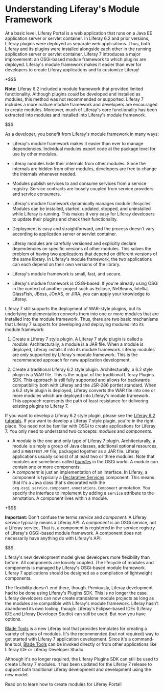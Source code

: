 # Understanding Liferay's Module Framework [](id=understanding-liferays-module-framework)

At a basic level, Liferay Portal is a web application that runs on a Java EE
application server or servlet container. In Liferay 6.2 and prior versions,
Liferay plugins were deployed as separate web applications. Thus, both Liferay
and its plugins were installed alongside each other in the running application
server or servlet container. Liferay 7 introduces a major improvement: an
OSGi-based module framework to which plugins are deployed. Liferay's module
framework makes it easier than ever for developers to create Liferay
applications and to customize Liferay!

+$$$

**Note:** Liferay 6.2 included a module framework that provided limited
functionality. Although plugins *could* be developed and installed as modules,
this method was not recommended or supported. Liferay 7 includes a more mature
module framework and developers are encouraged to create modules. Moreover, much
of Liferay's core functionality has been extracted into modules and installed
into Liferay's module framework.

$$$

As a developer, you benefit from Liferay's module framework in many ways:

- Liferay's module framework makes it easier than ever to manage dependencies.
  Individual modules export code at the package level for use by other modules.

- Liferay modules hide their internals from other modules. Since the internals
  are hidden from other modules, developers are free to change the internals
  whenever needed.

- Modules publish services to and consume services from a service registry.
  Service contracts are loosely coupled from service providers and service
  consumers.

- Liferay's module framework dynamically manages module lifecycles. Modules can
  be installed, started, updated, stopped, and uninstalled while Liferay is
  running. This makes it very easy for Liferay developers to update their
  plugins and check their functionality.

- Deployment is easy and straightforward, and the process doesn't vary according
  to application server or servlet container.

- Liferay modules are carefully versioned and explicitly declare dependencies on
  specific versions of other modules. This solves the problem of having two
  applications that depend on different versions of the same library. In
  Liferay's module framework, the two applications can each depend on their own
  versions of the library.

- Liferay's module framework is small, fast, and secure.

- Liferay's module framework is OSGi-based. If you're already using OSGi in the
  context of another project such as Eclipse, NetBeans, IntelliJ, GlassFish,
  JBoss, JOnAS, or JIRA, you can apply your knowledge to Liferay.

Liferay 7 still supports the deployment of WAR-style plugins, but its underlying
implementation converts them into one or more modules that are installed into
the module framework. Thus, there are two basic mechanisms that Liferay 7
supports for developing and deploying modules into its module framework:

1. Create a Liferay 7 style plugin. A Liferay 7 style plugin is called a
   *module*. Architecturally, a module is a JAR file. When a module is deployed,
   Liferay installs it into its module framework. Liferay modules are *only*
   supported by Liferay's module framework. This is the recommended approach for
   new application development.

2. Create a traditional Liferay 6.2 style plugin. Architecturally, a 6.2 style
   plugin is a WAR file. This is the output of the traditional Liferay Plugins
   SDK. This approach is still fully supported and allows for backwards
   compatibility both with Liferay and the JSR-286 portlet standard. When a 6.2
   style plugin is deployed, Liferay converts the WAR file into one or more
   modules which are deployed into Liferay's module framework. This approach
   represents the path of least resistance for delivering existing plugins to
   Liferay 7.

If you want to develop a Liferay 6.2 style plugin, please see the
[Liferay 6.2 tutorials](https://dev.liferay.com/develop/tutorials/-/knowledge_base/6-2/tutorials).
If you want to develop a Liferay 7 style plugin, you're in the right
place. You need not be familiar with OSGi to create applications for Liferay 7.
You only need to understand two concepts: *modules* and *components*.

- A *module* is the one and only type of Liferay 7 plugin. Architecturally, a
  module is simply a group of Java classes, additional optional resources,
  and a `MANIFEST.MF` file, packaged together as a JAR file. Liferay
  applications usually consist of at least two or three modules. Note that
  modules are sometimes called
  *[bundles](https://en.wikipedia.org/wiki/OSGi#Bundles)* in the OSGi world. A
  module can contain one or more components. 
- A *component* is just an implementation of an interface. In
  Liferay, a component is typically a [Declarative Services](http://wiki.osgi.org/wiki/Declarative_Services) component. This
  means that it's a Java class that's decorated with the
  `org.osgi.service.component.annotations.Component` annotation. You specify the interface
  to implement by adding a `service` attribute to the annotation. A component
  lives within a module.

+$$$

**Important:** Don't confuse the terms *service* and *component*. A Liferay
*service* typically means a Liferay API. A *component* is an OSGi service, not a
Liferay service. That is, a component is registered in the service registry of
Liferay's OSGI-based module framework. A component does not necessarily have
anything do with Liferay's API.

$$$

Liferay's new development model gives developers more flexibility than before.
All components are loosely coupled. The lifecycle of modules and components is
managed by Liferay's OSGi-based module framework. Liferay 7 applications should
be designed as a compilation of lightweight components.

The flexibility doesn't end there, though. Previously, Liferay development had
to be done using Liferay's Plugins SDK. This is no longer the case. Liferay
developers can now create standalone module projects as long as the modules are
compatible with Liferay's module framework. Liferay hasn't abandoned its own
tooling, though: Liferay's Eclipse-based IDEs (Liferay IDE and Liferay Developer
Studio) can still be used. But now you have options. 

[Blade Tools](https://github.com/gamerson/liferay-blade-tools) is a new Liferay
tool that provides templates for creating a variety of types of modules. It's
the recommended (but not required) way to get started with Liferay 7 application
development. Since it's a command-line tool,
[Blade Tools](https://github.com/gamerson/liferay-blade-tools) can be invoked
directly or from other applications like Liferay IDE or Liferay Developer
Studio.

Although it's no longer required, the Liferay Plugins SDK can still be used to
create Liferay 7 modules. It has been updated for the Liferay 7 release to
support both traditional Liferay development and development using the new
model. 

Read on to learn how to create modules for Liferay Portal!
